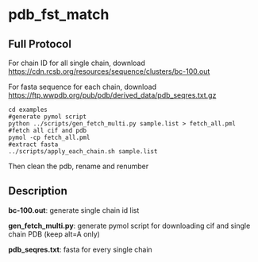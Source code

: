 # pdb_fst_match

## Full Protocol

For chain ID for all single chain, download https://cdn.rcsb.org/resources/sequence/clusters/bc-100.out

For fasta sequence for each chain, download https://ftp.wwpdb.org/pub/pdb/derived_data/pdb_seqres.txt.gz

    cd examples
    #generate pymol script
    python ../scripts/gen_fetch_multi.py sample.list > fetch_all.pml
    #fetch all cif and pdb
    pymol -cp fetch_all.pml
    #extract fasta
    ../scripts/apply_each_chain.sh sample.list

Then clean the pdb, rename and renumber

## Description

**bc-100.out**: generate single chain id list

**gen_fetch_multi.py**: generate pymol script for downloading cif and single chain PDB (keep alt=A only)

**pdb_seqres.txt**: fasta for every single chain


